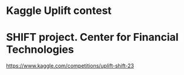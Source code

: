 # Kaggle Uplift contest

# SHIFT project. Center for Financial Technologies

https://www.kaggle.com/competitions/uplift-shift-23



